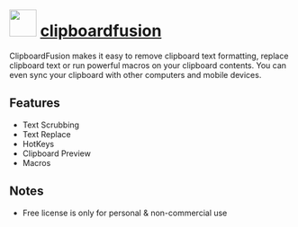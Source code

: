 # <img src="https://cdn.rawgit.com/chocolatey/chocolatey-coreteampackages/e08f6fc504b4cab24f3110b3346a1ebd656a5fee/icons/clipboardfusion.png" width="48" height="48"/> [clipboardfusion](https://chocolatey.org/packages/clipboardfusion)


ClipboardFusion makes it easy to remove clipboard text formatting, replace clipboard text or run powerful macros on your clipboard contents. You can even sync your clipboard with other computers and mobile devices.

## Features
- Text Scrubbing
- Text Replace
- HotKeys
- Clipboard Preview
- Macros

## Notes
- Free license is only for personal & non-commercial use

